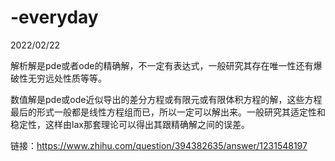# -everyday
2022/02/22

解析解是pde或者ode的精确解，不一定有表达式，一般研究其存在唯一性还有爆破性无穷远处性质等等。

数值解是pde或ode近似导出的差分方程或有限元或有限体积方程的解，这些方程最后的形式一般都是线性方程组而已，所以一定可以解出来。一般研究其适定性和稳定性，这样由lax那套理论可以得出其跟精确解之间的误差。

链接：https://www.zhihu.com/question/394382635/answer/1231548197
